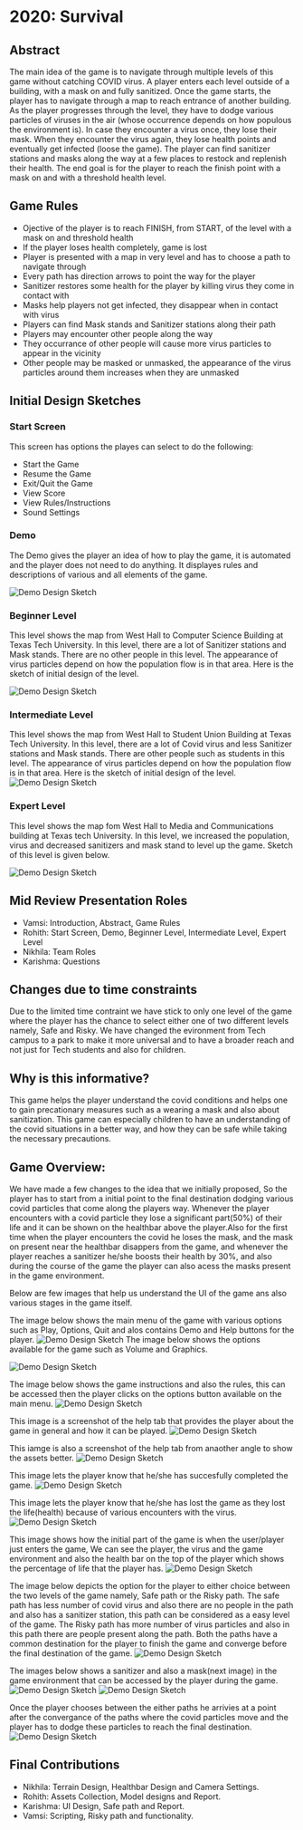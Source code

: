 # 2020: Survival
## Abstract
The main idea of the game is to navigate through multiple levels of this game without catching COVID virus. A player enters each level outside of a building, with a mask on and fully sanitized. Once the game starts, the player has to navigate through a map to reach entrance of another building. As the player progresses through the level, they have to dodge various particles of viruses in the air (whose occurrence depends on how populous the environment is). In case they encounter a virus once, they lose their mask. When they encounter the virus again, they lose health points and eventually get infected (loose the game). The player can find sanitizer stations and masks along the way at a few places to restock and replenish their health. The end goal is for the player to reach the finish point with a mask on and with a threshold health level.

## Game Rules
- Ojective of the player is to reach FINISH, from START, of the level with a mask on and threshold health
- If the player loses health completely, game is lost
- Player is presented with a map in very level and has to choose a path to navigate through
- Every path has direction arrows to point the way for the player
- Sanitizer restores some health for the player by killing virus they come in contact with
- Masks help players not get infected, they disappear when in contact with virus
- Players can find Mask stands and Sanitizer stations along their path
- Players may encounter other people along the way
- They occurrance of other people will cause more virus particles to appear in the vicinity
- Other people may be masked or unmasked, the appearance of the virus particles around them increases when they are unmasked

## Initial Design Sketches
### Start Screen
This screen has options the playes can select to do the following:
- Start the Game
- Resume the Game
- Exit/Quit the Game
- View Score
- View Rules/Instructions
- Sound Settings

### Demo
The Demo gives the player an idea of how to play the game, it is automated and the player does not need to do anything. It displayes rules and descriptions of various and all elements of the game.

![Demo Design Sketch](https://github.com/karishmagarikapalli/VirtualReality_Project_2/blob/main/Demo.jpeg)

### Beginner Level
This level shows the map from West Hall to Computer Science Building at Texas Tech University. In this level, there are a lot of Sanitizer stations and Mask stands. There are no other people in this level. The appearance of virus particles depend on how the population flow is in that area.
Here is the sketch of initial design of the level.

![Demo Design Sketch](https://github.com/karishmagarikapalli/VirtualReality_Project_2/blob/main/Beginner%20Level.jpeg)

### Intermediate Level
This level shows the map from West Hall to Student Union Building at Texas Tech University. In this level, there are a lot of Covid virus and less Sanitizer stations and Mask stands. There are other people such as students in this level. The appearance of virus particles depend on how the population flow is in that area.
Here is the sketch of initial design of the level.
![Demo Design Sketch](https://github.com/karishmagarikapalli/VirtualReality_Project_2/blob/main/Medium_VR.png)

### Expert Level
This level shows the map fom West Hall to Media and Communications building at Texas tech University. In this level, we increased the population, virus and decreased sanitizers and mask stand to level up the game. Sketch of this level is given below.

![Demo Design Sketch](https://github.com/karishmagarikapalli/VirtualReality_Project_2/blob/main/ExpertLevel.png)

## Mid Review Presentation Roles
- Vamsi: Introduction, Abstract, Game Rules
- Rohith: Start Screen, Demo, Beginner Level, Intermediate Level, Expert Level
- Nikhila: Team Roles
- Karishma: Questions

## Changes due to time constraints
Due to the limited time contraint we have stick to only one level of the game where the player has the chance to select either one of two different levels namely, Safe and Risky. We have changed the evironment from Tech campus to a park to make it more universal and to have a broader reach and not just for Tech students and also for children.


## Why is this informative?
This game helps the player understand the covid conditions and helps one to gain precationary measures such as a wearing a mask and also about sanitization. This game can  especially children to have an understanding of the covid situations in a better way, and how they can be safe while taking the necessary precautions.

## Game Overview:
We have made a few changes to the idea that we initially proposed, So the player has to start from a initial point to the final destination dodging various covid particles that come along the players way. Whenever the player encounters with a covid particle they lose a significant part(50%) of their life and it can be shown on the healthbar above the player.Also for the first time when the player encounters the covid he loses the mask, and the mask on present near the healthbar disappers from the game, and whenever the player reaches a sanitizer he/she boosts their health by 30%, and also during the course of the game the player can also acess the masks present in the game environment.

Below are few images that help us understand the UI of the game ans also various stages in the game itself. 

The image below shows the main menu of the game with various options such as Play, Options, Quit and alos contains Demo and Help buttons for the player. 
![Demo Design Sketch](https://github.com/karishmagarikapalli/VirtualReality_Project_2/blob/main/Screenshots/Screen%20Shot%202020-11-29%20at%203.54.40%20PM.png)
The image below shows the options available for the game such as Volume and Graphics.

![Demo Design Sketch](https://github.com/karishmagarikapalli/VirtualReality_Project_2/blob/main/Screenshots/Screen%20Shot%202020-11-29%20at%203.55.19%20PM.png)

The image below shows the game instructions and also the rules, this can be accessed then the player clicks on the options button available on the main menu.
![Demo Design Sketch](https://github.com/karishmagarikapalli/VirtualReality_Project_2/blob/main/Screenshots/Screen%20Shot%202020-11-29%20at%203.55.39%20PM.png)

This image is a screenshot of the help tab that provides the player about the game in general and how it can be played.
![Demo Design Sketch](https://github.com/karishmagarikapalli/VirtualReality_Project_2/blob/main/Screenshots/Screen%20Shot%202020-11-29%20at%203.57.07%20PM.png)

This iamge is also a screenshot of the help tab from anaother angle to show the assets better.
![Demo Design Sketch](https://github.com/karishmagarikapalli/VirtualReality_Project_2/blob/main/Screenshots/Screen%20Shot%202020-11-29%20at%203.58.36%20PM.png)

This image lets the player know that he/she has succesfully completed the game.
![Demo Design Sketch](https://github.com/karishmagarikapalli/VirtualReality_Project_2/blob/main/Screenshots/Screen%20Shot%202020-11-29%20at%203.59.27%20PM.png)

This image lets the player know that he/she has lost the game as they lost the life(health) because of various encounters with the virus.
![Demo Design Sketch](https://github.com/karishmagarikapalli/VirtualReality_Project_2/blob/main/Screenshots/Screen%20Shot%202020-11-29%20at%203.59.35%20PM.png)

This image shows how the initial part of the game is when the user/player just enters the game, We can see the player, the virus and the game environment and also the health bar on the top of the player which shows the percentage of life that the player has.
![Demo Design Sketch](https://github.com/karishmagarikapalli/VirtualReality_Project_2/blob/main/Screenshots/Screen%20Shot%202020-11-29%20at%204.02.22%20PM.png)

The image below depicts the option for the player to either choice between the two levels of the game namely, Safe path or the Risky path. The safe path has less number of covid virus and also there are no people in the path and also has a sanitizer station, this path can be considered as a easy level of the game.
The Risky path has more number of virus particles and also in this path there are people present along the path. Both the paths have a common destination for the player to finish the game and converge before the final destination of the game.
![Demo Design Sketch](https://github.com/karishmagarikapalli/VirtualReality_Project_2/blob/main/Screenshots/Screen%20Shot%202020-11-29%20at%204.06.13%20PM.png)

The images below shows a sanitizer and also a mask(next image) in the game environment that can  be accessed by the player during the game.
![Demo Design Sketch](https://github.com/karishmagarikapalli/VirtualReality_Project_2/blob/main/Screenshots/Screen%20Shot%202020-11-29%20at%204.06.37%20PM.png)
![Demo Design Sketch](https://github.com/karishmagarikapalli/VirtualReality_Project_2/blob/main/Screenshots/Screen%20Shot%202020-11-29%20at%204.07.10%20PM.png)

Once the player chooses between the either paths he arrivies at a point after the convergance of the paths where the covid particles move and the player has to dodge these particles to reach the final destination. 
![Demo Design Sketch](https://github.com/karishmagarikapalli/VirtualReality_Project_2/blob/main/Screenshots/Screen%20Shot%202020-11-29%20at%204.18.44%20PM.png)
## Final Contributions
- Nikhila: Terrain Design, Healthbar Design and Camera Settings.
- Rohith: Assets Collection, Model designs and Report.
- Karishma: UI Design, Safe path and Report.
- Vamsi: Scripting, Risky path and functionality.
